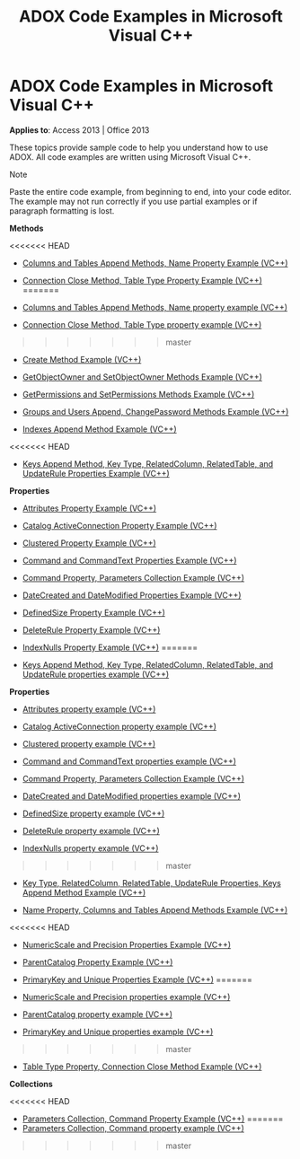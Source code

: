 ﻿---
title: ADOX Code Examples in Microsoft Visual C++
TOCTitle: ADOX Code Examples in Microsoft Visual C++
ms:assetid: cf95d93d-c14d-5dcd-4b3a-f872d91a322f
ms:mtpsurl: https://msdn.microsoft.com/library/JJ250033(v=office.15)
ms:contentKeyID: 48547814
ms.date: 09/18/2015
mtps_version: v=office.15
---

# ADOX Code Examples in Microsoft Visual C++


**Applies to**: Access 2013 | Office 2013

These topics provide sample code to help you understand how to use ADOX. All code examples are written using Microsoft Visual C++.


> [!NOTE]
> Paste the entire code example, from beginning to end, into your code editor. The example may not run correctly if you use partial examples or if paragraph formatting is lost.



**Methods**

<<<<<<< HEAD
  - [Columns and Tables Append Methods, Name Property Example (VC++)](columns-and-tables-append-methods-name-property-example-vc.md)

  - [Connection Close Method, Table Type Property Example (VC++)](connection-close-method-table-type-property-example-vc.md)
=======
  - [Columns and Tables Append Methods, Name property example (VC++)](columns-and-tables-append-methods-name-property-example-vc.md)

  - [Connection Close Method, Table Type property example (VC++)](connection-close-method-table-type-property-example-vc.md)
>>>>>>> master

  - [Create Method Example (VC++)](create-method-example-vc.md)

  - [GetObjectOwner and SetObjectOwner Methods Example (VC++)](getobjectowner-and-setobjectowner-methods-example-vc.md)

  - [GetPermissions and SetPermissions Methods Example (VC++)](getpermissions-and-setpermissions-methods-example-vc.md)

  - [Groups and Users Append, ChangePassword Methods Example (VC++)](groups-and-users-append-changepassword-methods-example-vc.md)

  - [Indexes Append Method Example (VC++)](indexes-append-method-example-vc.md)

<<<<<<< HEAD
  - [Keys Append Method, Key Type, RelatedColumn, RelatedTable, and UpdateRule Properties Example (VC++)](keys-append-method-key-type-relatedcolumn-relatedtable-and-updaterule-properties-example-vc.md)

**Properties**

  - [Attributes Property Example (VC++)](attributes-property-example-vc.md)

  - [Catalog ActiveConnection Property Example (VC++)](catalog-activeconnection-property-example-vc.md)

  - [Clustered Property Example (VC++)](clustered-property-example-vc.md)

  - [Command and CommandText Properties Example (VC++)](command-and-commandtext-properties-example-vc.md)

  - [Command Property, Parameters Collection Example (VC++)](parameters-collection-command-property-example-vc.md)

  - [DateCreated and DateModified Properties Example (VC++)](datecreated-and-datemodified-properties-example-vc.md)

  - [DefinedSize Property Example (VC++)](definedsize-property-example-vc.md)

  - [DeleteRule Property Example (VC++)](deleterule-property-example-vc.md)

  - [IndexNulls Property Example (VC++)](indexnulls-property-example-vc.md)
=======
  - [Keys Append Method, Key Type, RelatedColumn, RelatedTable, and UpdateRule properties example (VC++)](keys-append-method-key-type-relatedcolumn-relatedtable-and-updaterule-properties-example-vc.md)

**Properties**

  - [Attributes property example (VC++)](attributes-property-example-vc.md)

  - [Catalog ActiveConnection property example (VC++)](catalog-activeconnection-property-example-vc.md)

  - [Clustered property example (VC++)](clustered-property-example-vc.md)

  - [Command and CommandText properties example (VC++)](command-and-commandtext-properties-example-vc.md)

  - [Command Property, Parameters Collection Example (VC++)](parameters-collection-command-property-example-vc.md)

  - [DateCreated and DateModified properties example (VC++)](datecreated-and-datemodified-properties-example-vc.md)

  - [DefinedSize property example (VC++)](definedsize-property-example-vc.md)

  - [DeleteRule property example (VC++)](deleterule-property-example-vc.md)

  - [IndexNulls property example (VC++)](indexnulls-property-example-vc.md)
>>>>>>> master

  - [Key Type, RelatedColumn, RelatedTable, UpdateRule Properties, Keys Append Method Example (VC++)](keys-append-method-key-type-relatedcolumn-relatedtable-and-updaterule-properties-example-vc.md)

  - [Name Property, Columns and Tables Append Methods Example (VC++)](columns-and-tables-append-methods-name-property-example-vc.md)

<<<<<<< HEAD
  - [NumericScale and Precision Properties Example (VC++)](numericscale-and-precision-properties-example-vc.md)

  - [ParentCatalog Property Example (VC++)](parentcatalog-property-example-vc.md)

  - [PrimaryKey and Unique Properties Example (VC++)](primarykey-and-unique-properties-example-vc.md)
=======
  - [NumericScale and Precision properties example (VC++)](numericscale-and-precision-properties-example-vc.md)

  - [ParentCatalog property example (VC++)](parentcatalog-property-example-vc.md)

  - [PrimaryKey and Unique properties example (VC++)](primarykey-and-unique-properties-example-vc.md)
>>>>>>> master

  - [Table Type Property, Connection Close Method Example (VC++)](connection-close-method-table-type-property-example-vc.md)

**Collections**

<<<<<<< HEAD
  - [Parameters Collection, Command Property Example (VC++)](parameters-collection-command-property-example-vc.md)
=======
  - [Parameters Collection, Command property example (VC++)](parameters-collection-command-property-example-vc.md)
>>>>>>> master

